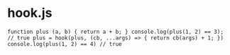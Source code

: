 # hook.js

`
function plus (a, b)
{
    return a + b;
}
console.log(plus(1, 2) == 3); // true
plus = hook(plus, (cb, ...args) => {
    return cb(args) + 1;
})
console.log(plus(1, 2) == 4) // true
`
